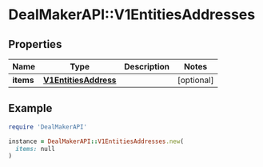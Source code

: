 # DealMakerAPI::V1EntitiesAddresses

## Properties

| Name | Type | Description | Notes |
| ---- | ---- | ----------- | ----- |
| **items** | [**V1EntitiesAddress**](V1EntitiesAddress.md) |  | [optional] |

## Example

```ruby
require 'DealMakerAPI'

instance = DealMakerAPI::V1EntitiesAddresses.new(
  items: null
)
```


